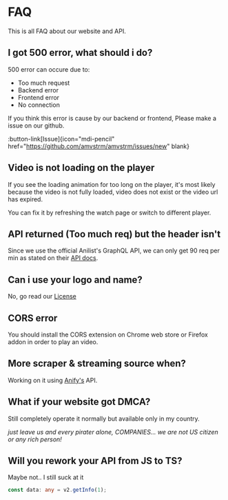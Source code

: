 # FAQ

This is all FAQ about our website and API.

## I got 500 error, what should i do?

500 error can occure due to:  

- Too much request
- Backend error
- Frontend error
- No connection

If you think this error is cause by our backend or frontend, Please make a issue on our github.

:button-link[Issue]{icon="mdi-pencil" href="https://github.com/amvstrm/amvstrm/issues/new" blank}

## Video is not loading on the player

If you see the loading animation for too long on the player, 
it's most likely because the video is not fully loaded, video does not exist or the video url has expired.

You can fix it by refreshing the watch page or switch to different player.

## API returned (Too much req) but the header isn't

Since we use the official Anilist's GraphQL API, we can only get 90 req per min as stated 
on their [API docs](https://anilist.gitbook.io/anilist-apiv2-docs/overview/rate-limiting).

## Can i use your logo and name?

No, go read our [License](/license)

## CORS error

You should install the CORS extension on Chrome web store or Firefox addon in order to play an video.

## More scraper & streaming source when?

Working on it using [Anify's](https://anify.tv) API.

## What if your website got DMCA?

Still completely operate it normally but available only in my country.

_just leave us and every pirater alone, COMPANIES... we are not US citizen or any rich person!_

## Will you rework your API from JS to TS?

Maybe not.. I still suck at it

```typescript
const data: any = v2.getInfo(1);
```

